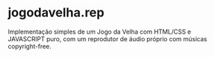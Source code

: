 # jogodavelha.rep
Implementação simples de um Jogo da Velha com HTML/CSS e JAVASCRIPT puro, com um reprodutor de áudio próprio com músicas copyright-free.
